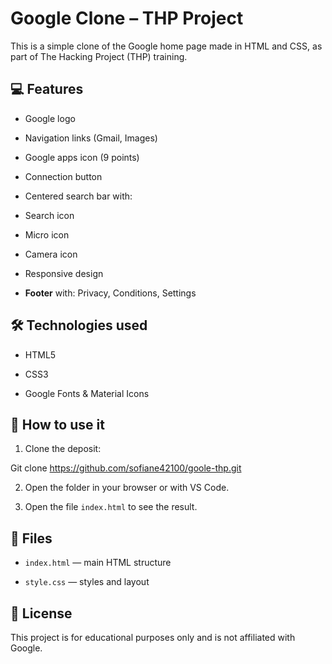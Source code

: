 # Google Clone – THP Project

This is a simple clone of the Google home page made in HTML and CSS, as part of The Hacking Project (THP) training.

## 💻 Features

- Google logo

- Navigation links (Gmail, Images)

- Google apps icon (9 points)

- Connection button

- Centered search bar with:

- Search icon

- Micro icon

- Camera icon

- Responsive design

- **Footer** with: Privacy, Conditions, Settings

## 🛠️ Technologies used

- HTML5

- CSS3

- Google Fonts & Material Icons

## 🔧 How to use it

1. Clone the deposit:

Git clone https://github.com/sofiane42100/goole-thp.git

2. Open the folder in your browser or with VS Code.

3. Open the file `index.html` to see the result.

## 📁 Files

- `index.html` — main HTML structure

- `style.css` — styles and layout

## 📜 License

This project is for educational purposes only and is not affiliated with Google.
